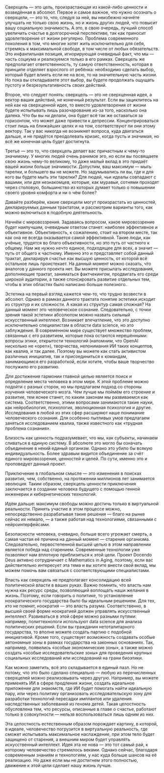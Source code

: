 Сверхцель — это цель, произрастающая из какой-либо ценности и возведённая в абсолют. Первое и самое важное, что нужно осознать о сверхцели, — это то, что, следуя за ней, вы неизбежно начнёте улучшать не только свою жизнь, но и жизнь других людей, что повысит вашу социальную значимость. А это, в свою очередь, лучший способ увеличить счастье в долгосрочной перспективе, так как приносит удовлетворение от жизни регулярно. Проблема современного поколения в том, что многие хотят жить исключительно для себя, стремясь к максимальной свободе, в том числе от любых обязательств. Это инфантильная позиция, игнорирующая очевидный факт, что мы — часть социума и реализуемся только в его рамках. Сверхцель же предполагает ответственность, ту самую ответственность, которая в принципе отделяет взрослого от ребёнка: необходимо сделать выбор, который будет влиять если не на всю, то на значительную часть жизни. Но пока вы откладываете этот выбор, вы будете продолжать ощущать пустоту и безрезультативность своих действий.

Второе, что следует понять: сверхцель — это не сверхценная идея, а вектор ваших действий, не конечный результат. Если вы зациклитесь на ней как на сверхценной идее, то вместо удовлетворения от жизни будете испытывать лишь разочарование из-за того, насколько она далека. Что бы вы ни делали, она будет всё так же оставаться за горизонтом, что может даже привести к депрессии. Концентрироваться стоит лишь на ближайших целях и на том, соответствуют ли они этому вектору. Так у вас никогда не возникнет вопроса, куда двигаться дальше, и не придётся преодолевать кризис, когда пусть и значимая, но всё же конечная цель будет достигнута.

Третье — это то, что сверхцель делает вас причастным к чему-то значимому. У многих людей очень ранимое эго, но если вы посвящаете свою жизнь чему-то великому, то даже малый вклад в это придаёт вашей жизни больше значимости. Допустим, ваш максимум — мыть тарелки, и большего вы не можете. Но задумывались ли вы, где и для кого вы будете мыть эти тарелки? Для людей, чьи идеалы совпадают с вашими, или для незнакомцев, которые, как муравьи, сотнями проходят через столовую, большинство из которых думает только о повышении своего уровня комфорта и ни о чём более?

Давайте разберём, какие сверхцели могут произрастать из ценностей, декларируемых данным трактатом, и рассмотрим варианты того, как можно включиться в подобную деятельность.

Начнём с мировоззрения. Задаваясь вопросом, какое мировоззрение будет наилучшим, очевидным ответом станет: наиболее эффективное и объективное. Объективность, к сожалению, стоит на втором месте, так как она не всегда оказывается самой эффективной. Такие люди, как учёные, трудятся во благо объективности, но это путь от частного к общему. Нам же нужно нечто единое, подходящее для всех, а значит — путь от общего к частному. Именно это и представляет собой данный трактат, декларируя счастье как высшую ценность, от которой всё остальное лишь проистекает. На данный момент можно сказать, что аналогов у данного проекта нет. Вы можете присылать исследования, дополняющие трактат, заниматься фактчекингом, продвигать его среди широкой аудитории, а также спонсировать развитие отдельных тем, чтобы в этих областях было написано больше полезного.

Эстетика на первый взгляд кажется чем-то, что трудно возвести в абсолют. Однако в рамках данного трактата понятие эстетики исходит из структур и их сложности. А какая из структур самая сложная? На данный момент это человеческое сознание. Следовательно, с точки зрения такой эстетики абсолютом можно назвать сильный искусственный интеллект. Возникает впечатление, что это доступно исключительно специалистам в области data science, но это заблуждение. В современном мире существует множество проблем, связанных с его развитием, которые пока остаются нерешёнными: вопросы этики, открытости технологий (напомним, что OpenAI нисколько не «open»), творчества, непонимания ИИ таких концептов, как квалиа, и так далее. Поэтому вы можете как стать активистом различных инициатив, так и присоединиться к командам, занимающимся его разработкой, если хотите, чтобы ваше творчество послужило его развитию.

Для достижения гармонии главной целью является поиск и определение места человека в этом мире. К этой проблеме можно подойти с разных сторон, но мы предлагаем подход со стороны изучения человеческого мозга. Чем лучше мы поймём его строение и развитие, тем яснее станет, по каким законам мы развиваемся как система. Соответственно, этими вопросами занимаются такие науки, как нейробиология, психология, эволюционная психология и другие. Исследования в любой из этих сфер расширяют наше понимание человеческого сознания. Для особенно пытливых умов предлагаем заняться исследованием квалиа, также известного как «трудная проблема сознания».

Близость как ценность подразумевает, что мы, как субъекты, начинаем сливаться в единую систему. В абсолюте это могло бы означать объединение в некий единый организм. Однако это убило бы всякую индивидуальность. Более здравым видится объединение за счёт единого мировоззрения, ценностей и целей. По сути, именно это и проповедует данный проект.

Приключение в глобальном смысле — это изменения в поисках развития, чем, собственно, на протяжении миллионов лет занимается эволюция. Таким образом, сверхцель ценности приключения заключается в создании человека будущего с помощью генной инженерии и кибернетических технологий.

Идём дальше: максимум свободы можно достичь только в виртуальной реальности. Принять участие в этом процессе можно, непосредственно разрабатывая такие решения — благо на рынке сейчас их немало, — а также работая над технологиями, связанными с нейроинтерфейсами.

Безопасности человека, очевидно, больше всего угрожает смерть, а самая частая её причина на данный момент — старение организма. Следовательно, первостепенной высшей целью в этом направлении является победа над старением. Современные технологии уже позволяют нам вплотную приблизиться к этой цели. Проект Docendo Deus активно сотрудничает с Mathematics in Aging, поэтому, если вас действительно интересует эта тема и вы хотите внести свой вклад, мы можем помочь вам связаться с соответствующими специалистами.

Власть как сверхцель не предполагает консолидацию всей политической власти в ваших руках. Важно помнить, что власть нам нужна как ресурс среды, позволяющий воплощать наши желания в жизнь. Поэтому, если говорить о политике, то установление ноократического государства было бы идеальным решением. Для тех, кто не помнит, ноократия — это власть разума. Соответственно, в высшей своей форме ноократией должен управлять искусственный интеллект. Развиваться в этой сфере можно разными путями: например, политтехнологи используют data science для анализа политических решений. Если вы гражданин нетоталитарного государства, то вполне можете создать партию с подобной инициативой. Кроме того, существует возможность создавать особые автономные зоны в рамках государства на законных основаниях. Так, например, появились «особые экономические зоны», а также можно создать «особые исследовательские зоны» для проведения крупных социальных исследований или исследований на грани биоэтики.

Как можно заметить, всё это складывается в единый пазл. Но не потому, что это было сделано специально — любую из перечисленных сверхцелей можно реализовывать через другую. Например, вы можете применять ИИ в сфере продления жизни, создать идеальное приложение для знакомств, где ИИ будет помогать найти идеальную пару, или через политику организовать исследовательскую зону для разработки технологий пересадки имплантов или удаления наследственных заболеваний из генома детей. Такая целостность обусловлена тем, что ресурсы, описанные в главе о счастье, работают только в совокупности — нельзя воспользоваться лишь одним из них.

Эта целостность естественным образом порождает картину, в которой, в идеале, человечество погрузится в виртуальную реальность, где сможет испытывать максимальное наслаждение, при этом тело будет защищено от старения, а внешним миром будет управлять искусственный интеллект. Идея эта не нова — это тот самый рай, к которому человечество стремилось веками. Однако сейчас, благодаря современным знаниям и технологиям, у нас куда больше шансов на её реализацию. Но даже если мы не достигнем этого полностью, движение к этой цели сделает нашу жизнь лучше.
